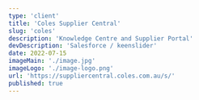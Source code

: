 ```yaml
---
type: 'client'
title: 'Coles Supplier Central'
slug: 'coles'
description: 'Knowledge Centre and Supplier Portal'
devDescription: 'Salesforce / keenslider'
date: 2022-07-15
imageMain: './image.jpg'
imageLogo: './image-logo.png'
url: 'https://suppliercentral.coles.com.au/s/'
published: true
---
```

